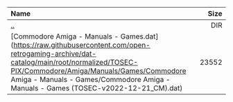 |Name|Size|
|:---|---:|
|[..](../index.html)|DIR|
|[Commodore Amiga - Manuals - Games.dat](https://raw.githubusercontent.com/open-retrogaming-archive/dat-catalog/main/root/normalized/TOSEC-PIX/Commodore/Amiga/Manuals/Games/Commodore Amiga - Manuals - Games/Commodore Amiga - Manuals - Games (TOSEC-v2022-12-21_CM).dat)|23552|
